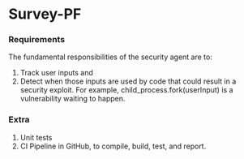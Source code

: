 # Survey-PF

### Requirements

The fundamental responsibilities of the security agent are to:

1. Track user inputs and
2. Detect when those inputs are used by code that could result in a security exploit.
   For example, child_process.fork(userInput) is a vulnerability waiting to happen.

### Extra

1. Unit tests
2. CI Pipeline in GitHub, to compile, build, test, and report.
